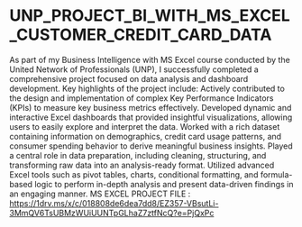 # UNP_PROJECT_BI_WITH_MS_EXCEL_CUSTOMER_CREDIT_CARD_DATA
As part of my Business Intelligence with MS Excel course conducted by the United Network of Professionals (UNP), I successfully completed a comprehensive project focused on data analysis and dashboard development.
Key highlights of the project include:
Actively contributed to the design and implementation of complex Key Performance Indicators (KPIs) to measure key business metrics effectively.
Developed dynamic and interactive Excel dashboards that provided insightful visualizations, allowing users to easily explore and interpret the data.
Worked with a rich dataset containing information on demographics, credit card usage patterns, and consumer spending behavior to derive meaningful business insights.
Played a central role in data preparation, including cleaning, structuring, and transforming raw data into an analysis-ready format.
Utilized advanced Excel tools such as pivot tables, charts, conditional formatting, and formula-based logic to perform in-depth analysis and present data-driven findings in an engaging manner.
MS EXCEL PROJECT FILE : https://1drv.ms/x/c/018808de6dea7dd8/EZ357-VBsutLi-3MmQV6TsUBMzWUiUUNTpGLhaZ7ztfNcQ?e=PjQxPc
